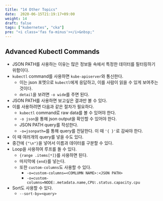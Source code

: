 ```yaml
---
title: "14 Other Topics"
date:  2020-06-15T21:19:17+09:00
weight: 14
draft: false
tags: ["kubernetes", "cka"]
pre: "<i class='fas fa-minus'></i>&nbsp;"
---
```



## Advanced Kubectl Commands

* JSON PATH를 사용하는 이유는 많은 정보들 속에서 특정한 데이터를 필터링하기 위함이다.
* `kubectl` command를 사용하면 `kube-apiserver`와 통신한다.
  * 이는 json 포멧으로 `kubectl`에게 응답하고, 이를 사람이 읽을 수 있게 보여주는 것이다.
  * `detail`을 보려면 `-o wide`를 주면 된다.
* JSON PATH를 사용하면 보고싶은 결과만 볼 수 있다.
* 이를 사용하려면 다음과 같은 절차가 필요하다.
  * `kubectl` command로 raw data를 볼 수 있어야 한다.
  * `-o json`을 통해 json output을 확인할 수 있어야 한다.
  * JSON PATH query를 작성한다.
  * `-o=jsonpath=`를 통해 query를 전달한다. 이 때 `'{ }'`로 감싸야 한다.
* 이 때 여러개의 query를 넣을 수도 있다.
* 중간에 `{"\n"}`을 넣어서 이름과 데이터를 구분할 수 있다.
* Loop을 사용하여 루프를 돌 수 있다.
  * `{range .items[*]}`를 사용하면 된다.
  * 마지막에 `{end}`를 넣는다.
  * 또한 `custom-columns`도 사용할 수 있다.
    * `-o=custom-columns=<COMLUMN NAME>:<JSON PATH>`
    * `-o=custom-columns=NODE:.metadata.name,CPU:.status.capacity.cpu`
* Sort도 사용할 수 있다.
  * `--sort-by=<query>`
